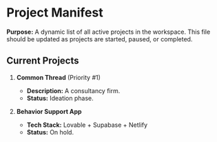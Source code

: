 # Project Manifest

**Purpose:** A dynamic list of all active projects in the workspace. This file should be updated as projects are started, paused, or completed.

## Current Projects

1.  **Common Thread** (Priority #1)
    *   **Description:** A consultancy firm.
    *   **Status:** Ideation phase.

2.  **Behavior Support App**
    *   **Tech Stack:** Lovable + Supabase + Netlify
    *   **Status:** On hold.
